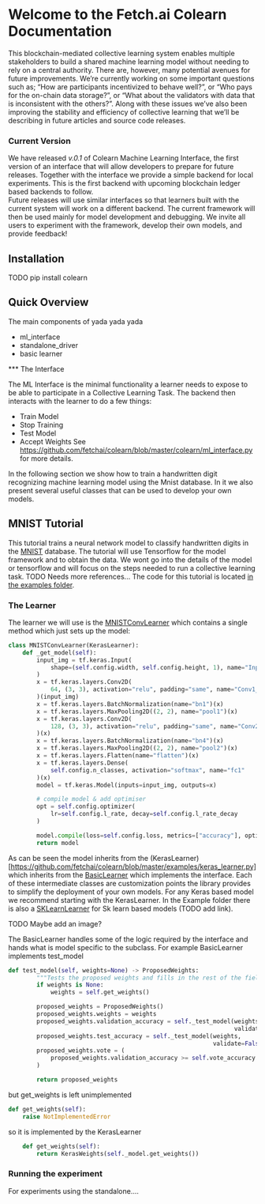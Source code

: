 # Welcome to the Fetch.ai Colearn Documentation

This blockchain-mediated collective learning system enables multiple stakeholders to build a shared machine learning model without needing to rely on a central authority. There are, however, many potential avenues for future improvements. We’re currently working on some important questions such as; “How are participants incentivized to behave well?”, or “Who pays for the on-chain data storage?”, or “What about the validators with data that is inconsistent with the others?”. Along with these issues we’ve also been improving the stability and efficiency of collective learning that we’ll be describing in future articles and source code releases.

### Current Version

We have released *v.0.1* of Colearn Machine Learning Interface, the first version of an interface that will allow developers to prepare for future releases. 
Together with the interface we provide a simple backend for local experiments. This is the first backend with upcoming blockchain ledger based backends to follow.  
Future releases will use similar interfaces so that learners built with the current system will work on a different backend.
The current framework will then be used mainly for model development and debugging.
We invite all users to experiment with the framework, develop their own models, and provide feedback!

## Installation
TODO
pip install colearn

## Quick Overview

The main components of yada yada yada
* ml_interface
* standalone_driver
* basic learner

*** The Interface

The ML Interface is the minimal functionality a learner needs to expose to be able to participate in a Collective Learning Task. The backend then interacts with the learner to do a few things:
* Train Model
* Stop Training
* Test Model
* Accept Weights
See https://github.com/fetchai/colearn/blob/master/colearn/ml_interface.py for more details. 

In the following section we show how to train a handwritten digit recognizing machine learning model using the Mnist database. 
In it we also present several useful classes that can be used to develop your own models. 

## MNIST Tutorial

This tutorial trains a neural network model to classify handwritten digits in the [MNIST](http://yann.lecun.com/exdb/mnist/) database.
The tutorial will use Tensorflow for the model framework and to obtain the data. We wont go into the details of the model or tensorflow and will focus on the steps needed to run a collective learning task. TODO Needs more references... 
The code for this tutorial is located [in the examples folder](https://github.com/fetchai/colearn/tree/master/examples/mnist). 

### The Learner

The learner we will use is the [MNISTConvLearner](https://github.com/fetchai/colearn/blob/master/examples/mnist/models.py) which contains a single method which just sets up the model:

```python
class MNISTConvLearner(KerasLearner):
    def _get_model(self):
        input_img = tf.keras.Input(
            shape=(self.config.width, self.config.height, 1), name="Input"
        )
        x = tf.keras.layers.Conv2D(
            64, (3, 3), activation="relu", padding="same", name="Conv1_1"
        )(input_img)
        x = tf.keras.layers.BatchNormalization(name="bn1")(x)
        x = tf.keras.layers.MaxPooling2D((2, 2), name="pool1")(x)
        x = tf.keras.layers.Conv2D(
            128, (3, 3), activation="relu", padding="same", name="Conv2_1"
        )(x)
        x = tf.keras.layers.BatchNormalization(name="bn4")(x)
        x = tf.keras.layers.MaxPooling2D((2, 2), name="pool2")(x)
        x = tf.keras.layers.Flatten(name="flatten")(x)
        x = tf.keras.layers.Dense(
            self.config.n_classes, activation="softmax", name="fc1"
        )(x)
        model = tf.keras.Model(inputs=input_img, outputs=x)

        # compile model & add optimiser
        opt = self.config.optimizer(
            lr=self.config.l_rate, decay=self.config.l_rate_decay
        )

        model.compile(loss=self.config.loss, metrics=["accuracy"], optimizer=opt)
        return model
```

As can be seen the model inherits from the (KerasLearner)[https://github.com/fetchai/colearn/blob/master/examples/keras_learner.py] which inherits from the [BasicLearner](https://github.com/fetchai/colearn/blob/66f50b446533d0bea67aea3f6bfa1990a0925d14/colearn/model.py) which implements the interface. Each of these intermediate classes are customization points the library provides to simplify the deployment of your own models. For any Keras based model we recommend starting with the KerasLearner. In the Example folder there is also a [SKLearnLearner](https://github.com/fetchai/colearn/blob/master/examples/sklearn_learner.py) for Sk learn based models (TODO add link). 

TODO Maybe add an image?


The BasicLearner handles some of the logic required by the interface and hands what is model specific to the subclass. For example BasicLearner implements test_model

```python
def test_model(self, weights=None) -> ProposedWeights:
        """Tests the proposed weights and fills in the rest of the fields"""
        if weights is None:
            weights = self.get_weights()

        proposed_weights = ProposedWeights()
        proposed_weights.weights = weights
        proposed_weights.validation_accuracy = self._test_model(weights,
                                                                validate=True)
        proposed_weights.test_accuracy = self._test_model(weights,
                                                          validate=False)
        proposed_weights.vote = (
            proposed_weights.validation_accuracy >= self.vote_accuracy
        )

        return proposed_weights
```
but get_weights is left unimplemented
```python
def get_weights(self):
    raise NotImplementedError
```
so it is implemented by the KerasLearner
```python
    def get_weights(self):
        return KerasWeights(self._model.get_weights())
```

### Running the experiment

For experiments using the standalone....


